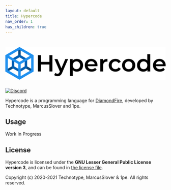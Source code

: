 ```yaml
---
layout: default
title: Hypercode
nav_order: 1
has_children: true
---
```

# ![Hypercode](https://raw.githubusercontent.com/tecc/Hypercode/dev/resources/Logo.svg)
[![Discord](https://img.shields.io/discord/793633545037152297.svg?label=discord&logo=discord)](https://discord.gg/q8eHw7MVUf)

Hypercode is a programming language for [DiamondFire](https://www.mcdiamondfire.com/), developed by Technotype, MarcusSlover and 1pe.

## Usage

Work In Progress

## License

Hypercode is licensed under the **GNU Lesser General Public License version 3**, and can be found in [the license file](./license).

Copyright (c) 2020-2021 Technotype, MarcusSlover & 1pe. All rights reserved.
